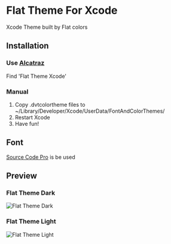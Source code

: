 # Flat Theme For Xcode

Xcode Theme built by Flat colors

## Installation

### Use [Alcatraz](http://alcatraz.io/)
Find 'Flat Theme Xcode'

### Manual
1. Copy .dvtcolortheme files to ~/Library/Developer/Xcode/UserData/FontAndColorThemes/
2. Restart Xcode
3. Have fun!

## Font
[Source Code Pro](http://adobe-fonts.github.io/source-code-pro/) is be used

## Preview

### Flat Theme Dark
![Flat Theme Dark](https://github.com/etsushisa/Flat-Theme-Xcode/blob/master/Screen%20Shot%20Dark.png "Flat Theme Dark")

### Flat Theme Light
![Flat Theme Light](https://github.com/etsushisa/Flat-Theme-Xcode/blob/master/Screen%20Shot%20Light.png "Flat Theme Light")
